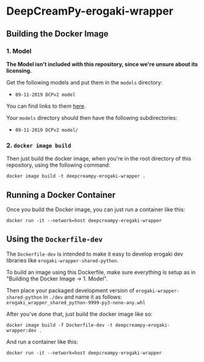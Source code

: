 # DeepCreamPy-erogaki-wrapper

## Building the Docker Image

### 1. Model

**The Model isn't included with this repository, since we're unsure about its licensing.**

Get the following models and put them in the `models` directory:

- `09-11-2019 DCPv2 model`

You can find links to them [here](https://github.com/erogaki-dev/DeepCreamPy/blob/master/docs/INSTALLATION.md).

Your `models` directory should then have the following subdirectories:

- `09-11-2019 DCPv2 model/`

### 2. `docker image build`

Then just build the docker image, when you're in the root directory of this repository, using the following command:

```
docker image build -t deepcreampy-erogaki-wrapper .
```

## Running a Docker Container

Once you build the Docker image, you can just run a container like this:

```
docker run -it --network=host deepcreampy-erogaki-wrapper
```

## Using the `Dockerfile-dev`

The `Dockerfile-dev` is intended to make it easy to develop erogaki dev libraries like `erogaki-wrapper-shared-python`.

To build an image using this Dockerfile, make sure everything is setup as in "Building the Docker Image -> 1. Model".

Then place your packaged development version of `erogaki-wrapper-shared-python` in `./dev` and name it as follows: `erogaki_wrapper_shared_python-9999-py3-none-any.whl`

After you've done that, just build the docker image like so:

```
docker image build -f Dockerfile-dev -t deepcreampy-erogaki-wrapper:dev .
```

And run a container like this:

```
docker run -it --network=host deepcreampy-erogaki-wrapper
```
